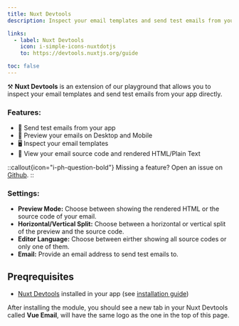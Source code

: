 ```yaml
---
title: Nuxt Devtools
description: Inspect your email templates and send test emails from your app directly.

links:
  - label: Nuxt Devtools
    icon: i-simple-icons-nuxtdotjs
    to: https://devtools.nuxtjs.org/guide

toc: false
---
```



⚒️ **Nuxt Devtools** is an extension of our playground that allows you to inspect your email templates and send test emails from your app directly.

### Features:

- 📧 Send test emails from your app
- 📱 Preview your emails on Desktop and Mobile
- 🖥️ Inspect your email templates
- 📝 View your email source code and rendered HTML/Plain Text

::callout{icon="i-ph-question-bold"}
Missing a feature? Open an issue on [Github](https://github.com/vue-email/nuxt/issues).
::


### Settings:

- **Preview Mode:** Choose between showing the rendered HTML or the source code of your email.
- **Horizontal/Vertical Split:** Choose between a horizontal or vertical split of the preview and the source code.
- **Editor Language:** Choose between eirther showing all source codes or only one of them.
- **Email:** Provide an email address to send test emails to.

## Preqrequisites

- <u>Nuxt Devtools</u> installed in your app (see [installation guide](https://devtools.nuxtjs.org/guide))

After installing the module, you should see a new tab in your Nuxt Devtools called **Vue Email**, will have the same logo as the one in the top of this page.
